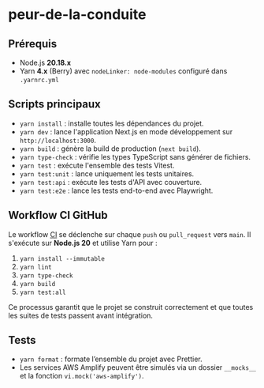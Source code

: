 # peur-de-la-conduite

## Prérequis

- Node.js **20.18.x**
- Yarn **4.x** (Berry) avec `nodeLinker: node-modules` configuré dans `.yarnrc.yml`

## Scripts principaux

- `yarn install` : installe toutes les dépendances du projet.
- `yarn dev` : lance l'application Next.js en mode développement sur `http://localhost:3000`.
- `yarn build` : génère la build de production (`next build`).
- `yarn type-check` : vérifie les types TypeScript sans générer de fichiers.
- `yarn test` : exécute l'ensemble des tests Vitest.
- `yarn test:unit` : lance uniquement les tests unitaires.
- `yarn test:api` : exécute les tests d'API avec couverture.
- `yarn test:e2e` : lance les tests end-to-end avec Playwright.

## Workflow CI GitHub

Le workflow [CI](.github/workflows/ci.yml) se déclenche sur chaque `push` ou `pull_request` vers `main`.
Il s'exécute sur **Node.js 20** et utilise Yarn pour :

1. `yarn install --immutable`
2. `yarn lint`
3. `yarn type-check`
4. `yarn build`
5. `yarn test:all`

Ce processus garantit que le projet se construit correctement et que toutes les suites de tests passent avant intégration.

## Tests

- `yarn format` : formate l’ensemble du projet avec Prettier.
- Les services AWS Amplify peuvent être simulés via un dossier `__mocks__` et la fonction `vi.mock('aws-amplify')`.
